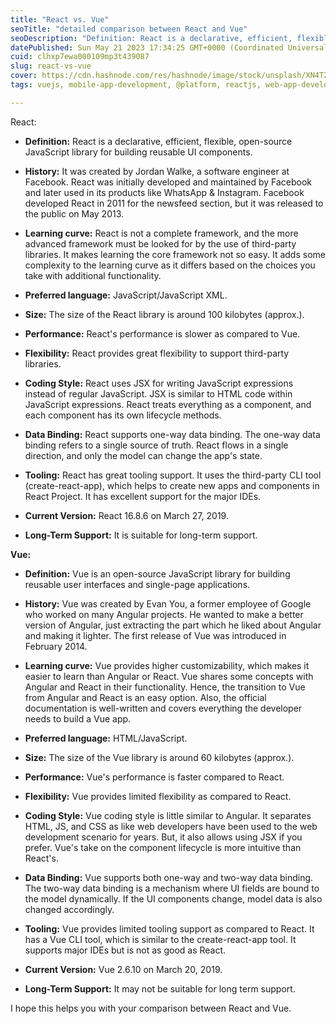 ```yaml
---
title: "React vs. Vue"
seoTitle: "detailed comparison between React and Vue"
seoDescription: "Definition: React is a declarative, efficient, flexible, open-source JavaScript library for building reusable UI components."
datePublished: Sun May 21 2023 17:34:25 GMT+0000 (Coordinated Universal Time)
cuid: clhxp7ewa000109mp3t439087
slug: react-vs-vue
cover: https://cdn.hashnode.com/res/hashnode/image/stock/unsplash/XN4T2PVUUgk/upload/fa792692a2eaaf3d9c358865fe132a56.jpeg
tags: vuejs, mobile-app-development, @platform, reactjs, web-app-development

---
```


React:

* **Definition:** React is a declarative, efficient, flexible, open-source JavaScript library for building reusable UI components.
    
* **History:** It was created by Jordan Walke, a software engineer at Facebook. React was initially developed and maintained by Facebook and later used in its products like WhatsApp & Instagram. Facebook developed React in 2011 for the newsfeed section, but it was released to the public on May 2013.
    
* **Learning curve:** React is not a complete framework, and the more advanced framework must be looked for by the use of third-party libraries. It makes learning the core framework not so easy. It adds some complexity to the learning curve as it differs based on the choices you take with additional functionality.
    
* **Preferred language:** JavaScript/JavaScript XML.
    
* **Size:** The size of the React library is around 100 kilobytes (approx.).
    
* **Performance:** React's performance is slower as compared to Vue.
    
* **Flexibility:** React provides great flexibility to support third-party libraries.
    
* **Coding Style:** React uses JSX for writing JavaScript expressions instead of regular JavaScript. JSX is similar to HTML code within JavaScript expressions. React treats everything as a component, and each component has its own lifecycle methods.
    
* **Data Binding:** React supports one-way data binding. The one-way data binding refers to a single source of truth. React flows in a single direction, and only the model can change the app's state.
    
* **Tooling:** React has great tooling support. It uses the third-party CLI tool (create-react-app), which helps to create new apps and components in React Project. It has excellent support for the major IDEs.
    
* **Current Version:** React 16.8.6 on March 27, 2019.
    
* **Long-Term Support:** It is suitable for long-term support.
    

**Vue:**

* **Definition:** Vue is an open-source JavaScript library for building reusable user interfaces and single-page applications.
    
* **History:** Vue was created by Evan You, a former employee of Google who worked on many Angular projects. He wanted to make a better version of Angular, just extracting the part which he liked about Angular and making it lighter. The first release of Vue was introduced in February 2014.
    
* **Learning curve:** Vue provides higher customizability, which makes it easier to learn than Angular or React. Vue shares some concepts with Angular and React in their functionality. Hence, the transition to Vue from Angular and React is an easy option. Also, the official documentation is well-written and covers everything the developer needs to build a Vue app.
    
* **Preferred language:** HTML/JavaScript.
    
* **Size:** The size of the Vue library is around 60 kilobytes (approx.).
    
* **Performance:** Vue's performance is faster compared to React.
    
* **Flexibility:** Vue provides limited flexibility as compared to React.
    
* **Coding Style:** Vue coding style is little similar to Angular. It separates HTML, JS, and CSS as like web developers have been used to the web development scenario for years. But, it also allows using JSX if you prefer. Vue's take on the component lifecycle is more intuitive than React's.
    
* **Data Binding:** Vue supports both one-way and two-way data binding. The two-way data binding is a mechanism where UI fields are bound to the model dynamically. If the UI components change, model data is also changed accordingly.
    
* **Tooling:** Vue provides limited tooling support as compared to React. It has a Vue CLI tool, which is similar to the create-react-app tool. It supports major IDEs but is not as good as React.
    
* **Current Version:** Vue 2.6.10 on March 20, 2019.
    
* **Long-Term Support:** It may not be suitable for long term support.
    

I hope this helps you with your comparison between React and Vue.